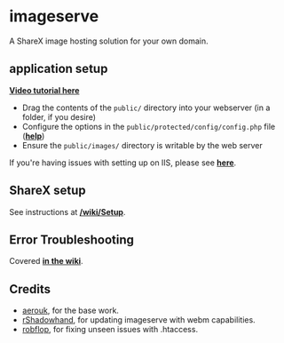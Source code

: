 # imageserve
A ShareX image hosting solution for your own domain.

## application setup
[**Video tutorial here**](https://www.youtube.com/watch?v=GtN79l5AGvQ)

* Drag the contents of the `public/` directory into your webserver (in a folder, if you desire)
* Configure the options in the `public/protected/config/config.php` file ([**help**](https://github.com/aerouk/imageserve/wiki/Configuration))
* Ensure the `public/images/` directory is writable by the web server

If you're having issues with setting up on IIS, please see [**here**](https://github.com/aerouk/imageserve/wiki/IIS-Issues).

## ShareX setup
See instructions at [**/wiki/Setup**](https://github.com/aerouk/imageserve/wiki/Setup).

## Error Troubleshooting
Covered [**in the wiki**](https://github.com/aerouk/imageserve/wiki/Error-Troubleshooting).

## Credits
- [aerouk](https://github.com/aerouk), for the base work.
- [rShadowhand](https://github.com/rShadowhand), for updating imageserve with webm capabilities.
- [robflop](https://github.com/robflop), for fixing unseen issues with .htaccess.
